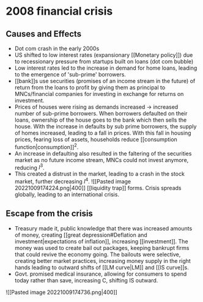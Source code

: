 # 2008 financial crisis
## Causes and Effects
- Dot com crash in the early 2000s
- US shifted to low interest rates (expansionary [[Monetary policy]]) due to recessionary pressure from startups built on loans (dot com bubble)
- Low interest rates led to the increase in demand for home loans, leading to the emergence of 'sub-prime' borrowers. 
- [[bank]]s use securities (promises of an income stream in the future) of return from the loans to profit by giving them as principal to MNCs/financial companies for investing in exchange for returns on investment.
- Prices of houses were rising as demands increased -> increased number of sub-prime borrowers. When borrowers defaulted on their loans, ownership of the house goes to the bank which then sells the house. With the increase in defaults by sub prime borrowers, the supply of homes increased, leading to a fall in prices. With this fall in housing prices, fearing loss of assets, households reduce [[consumption function|consumption]]$^2$. 
- An increase in defaulting also resulted in the faltering of the securities market as no future income stream, MNCs could not invest anymore, reducing $I^3$. 
- This created a distrust in the market, leading to a crash in the stock market, further decreasing $I^4$.
![[Pasted image 20221009174224.png|400]]
[[liquidity trap]] forms. Crisis spreads globally, leading to an international crisis.

## Escape from the crisis
- Treasury made it, public knowledge that there was increased amounts of money, creating [[great depression#Deflation and investment|expectations of inflation]], increasing [[investment]]. The money was used to create bail out packages, keeping bankrupt firms that could revive the economy going. The bailouts were selective, creating better market practices, increasing money supply in the right hands leading to outward shifts of [[LM curve|LM]] and [[IS curve]]s.
- Govt. promised medical insurance, allowing for consumers to spend today rather than save, increasing C, shifting IS outward.

![[Pasted image 20221009174736.png|400]]